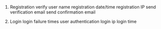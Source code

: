 1. Registration
    verify user name
    registration date/time
    registration IP
    send verification email
    send confirmation email
    
2. Login
    login failure times
    user authentication
    login ip
    login time